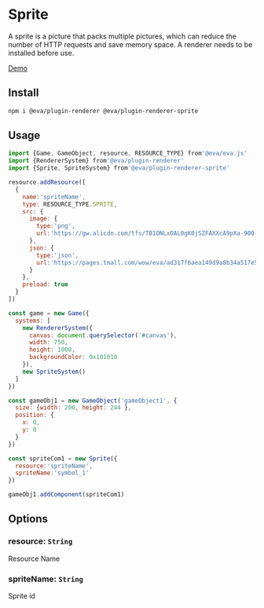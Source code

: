 # Sprite

A sprite is a picture that packs multiple pictures, which can reduce the number of HTTP requests and save memory space. A renderer needs to be installed before use.

[Demo](https://eva.js.org/playground/#/sprite)

## Install

```bash
npm i @eva/plugin-renderer @eva/plugin-renderer-sprite
```

## Usage

```js
import {Game, GameObject, resource, RESOURCE_TYPE} from'@eva/eva.js'
import {RendererSystem} from'@eva/plugin-renderer'
import {Sprite, SpriteSystem} from'@eva/plugin-renderer-sprite'

resource.addResource([
  {
    name:'spriteName',
    type: RESOURCE_TYPE.SPRITE,
    src: {
      image: {
        type:'png',
        url:'https://gw.alicdn.com/tfs/TB1ONLxOAL0gK0jSZFAXXcA9pXa-900-730.png'
      },
      json: {
        type:'json',
        url:'https://pages.tmall.com/wow/eva/ad317f6aea149d9a8b34a517e5df2caf.json'
      }
    },
    preload: true
  }
])

const game = new Game({
  systems: [
    new RendererSystem({
      canvas: document.querySelector('#canvas'),
      width: 750,
      height: 1000,
      backgroundColor: 0x101010
    }),
    new SpriteSystem()
  ]
})

const gameObj1 = new GameObject('gameObject1', {
  size: {width: 200, height: 244 },
  position: {
    x: 0,
    y: 0
  }
})

const spriteCom1 = new Sprite({
  resource:'spriteName',
  spriteName:'symbol_1'
})

gameObj1.addComponent(spriteCom1)
```

## Options

### resource: `String`

Resource Name

### spriteName: `String`

Sprite id

<br/>
<br/>
<br/>
<br/>
<br/>